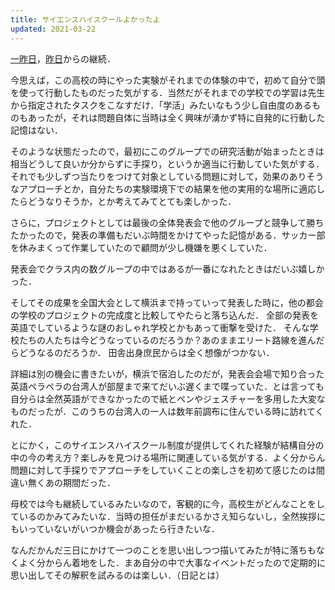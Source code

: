 ```yaml
---
title: サイエンスハイスクールよかったよ
updated: 2021-03-22
---
```


[一昨日](https://sotaro.io/daily/2021-03-20)，[昨日](https://sotaro.io/daily/2021-03-21)からの継続．

今思えば，この高校の時にやった実験がそれまでの体験の中で，初めて自分で頭を使って行動したものだった気がする．当然だがそれまでの学校での学習は先生から指定されたタスクをこなすだけ．「学活」みたいなもう少し自由度のあるものもあったが，それは問題自体に当時は全く興味が湧かず特に自発的に行動した記憶はない．

そのような状態だったので，最初にこのグループでの研究活動が始まったときは相当どうして良いか分からずに手探り，というか適当に行動していた気がする．それでも少しずつ当たりをつけて対象としている問題に対して，効果のありそうなアプローチとか，自分たちの実験環境下での結果を他の実用的な場所に適応したらどうなりそうか，とか考えてみてとても楽しかった．

さらに，プロジェクトとしては最後の全体発表会で他のグループと競争して勝ちたかったので，発表の準備もだいぶ時間をかけてやった記憶がある．サッカー部を休みまくって作業していたので顧問が少し機嫌を悪くしていた．

発表会でクラス内の数グループの中ではあるが一番になれたときはだいぶ嬉しかった．

そしてその成果を全国大会として横浜まで持っていって発表した時に，他の都会の学校のプロジェクトの完成度と比較してやたらと落ち込んだ．
全部の発表を英語でしているような謎のおしゃれ学校とかもあって衝撃を受けた．
そんな学校たちの人たちは今どうなっているのだろうか？あのままエリート路線を進んだらどうなるのだろうか．
田舎出身庶民からは全く想像がつかない．

詳細は別の機会に書きたいが，横浜で宿泊したのだが，発表会会場で知り合った英語ペラペラの台湾人が部屋まで来てだいぶ遅くまで喋っていた．とは言っても自分らは全然英語ができなかったので紙とペンやジェスチャーを多用した大変なものだったが．このうちの台湾人の一人は数年前調布に住んでいる時に訪れてくれた．

とにかく，このサイエンスハイスクール制度が提供してくれた経験が結構自分の中の今の考え方？楽しみを見つける場所に関連している気がする．よく分からん問題に対して手探りでアプローチをしていくことの楽しさを初めて感じたのは間違い無くあの期間だった．

母校では今も継続しているみたいなので，客観的に今，高校生がどんなことをしているのかみてみたいな．当時の担任がまだいるかさえ知らないし，全然挨拶にもいっていないがいつか機会があったら行きたいな．

なんだかんだ三日にかけて一つのことを思い出しつつ描いてみたが特に落ちもなくよく分からん着地をした．まあ自分の中で大事なイベントだったので定期的に思い出してその解釈を試みるのは楽しい．（日記とは）
